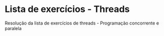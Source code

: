 # Lista de exercícios - Threads
Resolução da lista de exercícios de threads - Programação concorrente e paralela
